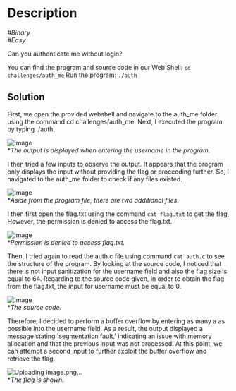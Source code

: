 # Description

_#Binary_<br>
_#Easy_<br>

Can you authenticate me without login?  

You can find the program and source code in our Web Shell: `cd challenges/auth_me`
Run the program: `./auth`

## Solution

First, we open the provided webshell and navigate to the auth_me folder using the command cd challenges/auth_me. Next, I executed the program by typing ./auth.

![image](https://github.com/user-attachments/assets/ea35a568-9dca-458e-bdc7-55aeadd7abdb)<br>
**The output is displayed when entering the username in the program.*

I then tried a few inputs to observe the output. It appears that the program only displays the input without providing the flag or proceeding further. So, I navigated to the auth_me folder to check if any files existed.

![image](https://github.com/user-attachments/assets/2f782982-68d0-445e-93fa-f53bc50a4681)<br>
**Aside from the program file, there are two additional files.*

I then first open the flag.txt using the command `cat flag.txt` to get the flag, However, the permission is denied to access the flag.txt.

![image](https://github.com/user-attachments/assets/e8d700cc-9691-4844-83a0-4d988677f2d2)<br>
**Permission is denied to access flag.txt.*

Then, I tried again to read the auth.c file using command `cat auth.c` to see the structure of the program. By looking at the source code, I noticed that there is not input sanitization for the username field and also the flag size is equal to 64. Regarding to the source code given, in order to obtain the flag from the flag.txt, the input for username must be equal to 0.

![image](https://github.com/user-attachments/assets/b9e5a25b-4f85-4340-a967-c2b1c5d3fdd7)<br>
**The source code.*

Therefore, I decided to perform a buffer overflow by entering as many a as possible into the username field. As a result, the output displayed a message stating 'segmentation fault,' indicating an issue with memory allocation and that the previous input was not processed. At this point, we can attempt a second input to further exploit the buffer overflow and retrieve the flag.

![Uploading image.png…]()<br>
**The flag is shown.*
